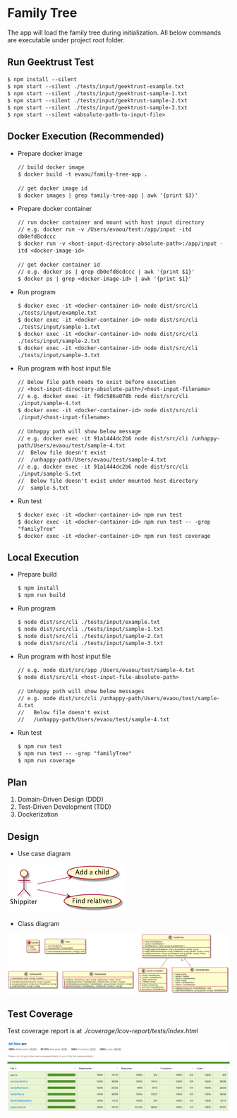 # Family Tree

The app will load the family tree during initialization. All below commands are executable under project root folder.

## Run Geektrust Test

    $ npm install --silent
    $ npm start --silent ./tests/input/geektrust-example.txt
    $ npm start --silent ./tests/input/geektrust-sample-1.txt
    $ npm start --silent ./tests/input/geektrust-sample-2.txt
    $ npm start --silent ./tests/input/geektrust-sample-3.txt
    $ npm start --silent <absolute-path-to-input-file> 

## Docker Execution (Recommended)

- Prepare docker image

    ```
    // build docker image
    $ docker build -t evaou/family-tree-app .

    // get docker image id
    $ docker images | grep family-tree-app | awk '{print $3}'
    ```

- Prepare docker container

    ```
    // run docker container and mount with host input directory
    // e.g. docker run -v /Users/evaou/test:/app/input -itd db0efd8cdccc
    $ docker run -v <host-input-directory-absolute-path>:/app/input -itd <docker-image-id>

    // get docker container id
    // e.g. docker ps | grep db0efd8cdccc | awk '{print $1}'
    $ docker ps | grep <docker-image-id> | awk '{print $1}'
    ```

- Run program

    ```
    $ docker exec -it <docker-container-id> node dist/src/cli ./tests/input/example.txt
    $ docker exec -it <docker-container-id> node dist/src/cli ./tests/input/sample-1.txt
    $ docker exec -it <docker-container-id> node dist/src/cli ./tests/input/sample-2.txt
    $ docker exec -it <docker-container-id> node dist/src/cli ./tests/input/sample-3.txt
    ```

- Run program with host input file

    ```
    // Below file path needs to exist before execution
    // <host-input-directory-absolute-path>/<host-input-filename>
    // e.g. docker exec -it f9dc586a078b node dist/src/cli ./input/sample-4.txt
    $ docker exec -it <docker-container-id> node dist/src/cli ./input/<host-input-filename>

    // Unhappy path will show below message
    // e.g. docker exec -it 91a1444dc2b6 node dist/src/cli /unhappy-path/Users/evaou/test/sample-4.txt
    //  Below file doesn't exist
    //  /unhappy-path/Users/evaou/test/sample-4.txt
    // e.g. docker exec -it 91a1444dc2b6 node dist/src/cli ./input/sample-5.txt
    //  Below file doesn't exist under mounted host directory
    //  sample-5.txt
    ```

- Run test

    ```
    $ docker exec -it <docker-container-id> npm run test
    $ docker exec -it <docker-container-id> npm run test -- -grep "familyTree"
    $ docker exec -it <docker-container-id> npm run test coverage
    ```

## Local Execution

- Prepare build

    ```
    $ npm install
    $ npm run build
    ```

- Run program

    ```
    $ node dist/src/cli ./tests/input/example.txt
    $ node dist/src/cli ./tests/input/sample-1.txt
    $ node dist/src/cli ./tests/input/sample-2.txt
    $ node dist/src/cli ./tests/input/sample-3.txt
    ```

- Run program with host input file

    ```
    // e.g. node dist/src/app /Users/evaou/test/sample-4.txt
    $ node dist/src/cli <host-input-file-absolute-path>

    // Unhappy path will show below messages
    // e.g. node dist/src/cli /unhappy-path/Users/evaou/test/sample-4.txt
    //   Below file doesn't exist
    //   /unhappy-path/Users/evaou/test/sample-4.txt
    ```

- Run test

    ```
    $ npm run test
    $ npm run test -- -grep "familyTree"
    $ npm run coverage
    ```

## Plan

1. Domain-Driven Design (DDD)
2. Test-Driven Development (TDD)
3. Dockerization

## Design

- Use case diagram

![](res/use-case-diagram.png)

- Class diagram

![](res/class-diagram.png)

## Test Coverage
Test coverage report is at _./coverage/lcov-report/tests/index.html_

![](res/test-coverage.png)